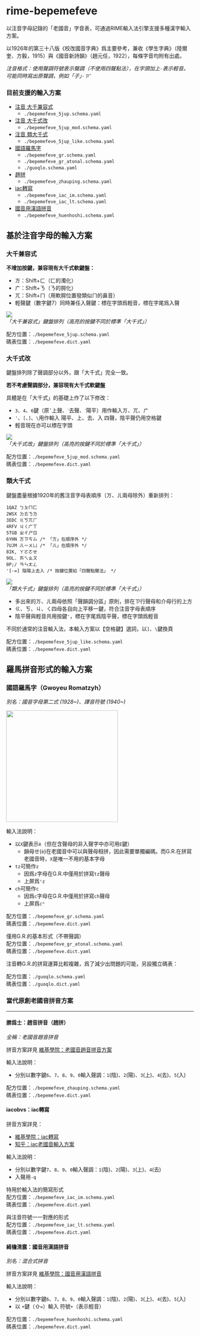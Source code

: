 
# rime-bepemefeve

以注音字母記錄的「老國音」字音表，可通過RIME輸入法引擎支援多種漢字輸入方案。

以1926年的第三十八版《校改國音字典》爲主要參考，兼收《學生字典》（陸爾奎、方毅，1915）與《國音新詩韻》（趙元任，1922），每條字音均附有出處。

*注音格式：使用聲調符號表示聲調（不使用四聲點法），在字頭加上`·`表示輕音。可能同時寫出原聲調，例如「子」`·ㄗˇ`*


### 目前支援的輸入方案
- [注音 大千兼容式](#5jup)
  -  `./bepemefeve_5jup.schema.yaml`
- [注音 大千式改](#5jup_mod)
  -  `./bepemefeve_5jup_mod.schema.yaml`
- [注音 類大千式](#5jup)
  -  `./bepemefeve_5jup_like.schema.yaml`
- [國語羅馬字](#romatzyh)
  - `./bepemefeve_gr.schema.yaml`
  - `./bepemefeve_gr_atonal.schema.yaml`
  - `./guoqlo.schema.yaml`
- [趙拼](#zhauping)
  - `./bepemefeve_zhauping.schema.yaml`
- [iac轉寫](#iac)
  - `./bepemefeve_iac_im.schema.yaml`
  - `./bepemefeve_iac_lt.schema.yaml`
- [國音用漢語拼音](#tsinglou)
  - `./bepemefeve_huenhoshi.schema.yaml`




## 基於注音字母的輸入方案

<a name="5jup"></a>
### 大千兼容式
**不增加按鍵，兼容現有大千式軟鍵盤：**
- ㄪ：Shift+ㄈ（ㄈ的濁化）
- ㄬ：Shift+ㄋ（ㄋ的腭化）
- ㄫ：Shift+ㄇ（用軟腭位置發類似ㄇ的鼻音）
- 輕聲鍵（數字鍵7）同時兼任入聲鍵：標在字頭爲輕音，標在字尾爲入聲

![](assets/keyboard-layout-bepemefeve-5jup.png)\
*「大千兼容式」鍵盤排列（高亮的按鍵不同於標準「大千式」）*

配方位置：`./bepemefeve_5jup.schema.yaml`\
碼表位置：`./bepemefeve.dict.yaml`

<a name="5jup_mod"></a>
### 大千式改
鍵盤排列除了聲調部分以外，跟「大千式」完全一致。

**若不考慮聲調部分，兼容現有大千式軟鍵盤**

具體是在「大千式」的基礎上作了以下修改：
- `3`、`4`、`6`鍵（原`ˇ`上聲、`ˋ`去聲、`ˊ`陽平）用作輸入ㄪ、ㄫ、ㄬ
- `'`、`[`、`]`、`\`用作輸入 陽平、上、去、入 四聲，陰平聲仍用空格鍵
- 輕音現在亦可以標在字頭

![](assets/keyboard-layout-bepemefeve-5jup-mod.png)\
*「大千式改」鍵盤排列（高亮的按鍵不同於標準「大千式」）*

配方位置：`./bepemefeve_5jup_mod.schema.yaml`\
碼表位置：`./bepemefeve.dict.yaml`

<a name="5jup_like"></a>
### 類大千式
鍵盤盡量根據1920年的舊注音字母表順序（ㄪ、ㄦ兩母除外）重新排列：

    1QAZ ㄅㄆㄇㄈ
    2WSX ㄉㄊㄋㄌ
    3EDC ㄍㄎㄫㄏ
    4RFV ㄐㄑㄬㄒ
    5TGB ㄓㄔㄕㄖ
    6YHN ㄪㄗㄘㄙ /* 「ㄪ」在順序外 */
    7UJM ㄦㄧㄨㄩ /* 「ㄦ」在順序外 */
    8IK, ㄚㄛㄜㄝ
    9OL. ㄞㄟㄠㄡ
    0P;/ ㄢㄣㄤㄥ
    '[-=] 陰陽上去入 /* 按鍵位置如「四聲點聲法」 */

![](assets/keyboard-layout-bepemefeve-5jup-like.png)\
*「類大千式」鍵盤排列（高亮的按鍵不同於標準「大千式」）*

- 多出來的ㄪ、ㄦ兩母依照「聲韻調分區」原則，排在ㄗ行聲母和介母行的上方
- ㄍ、ㄎ、ㄐ、ㄑ四母各自向上平移一鍵，符合注音字母表順序
- 陰平聲與輕音共用按鍵`'`，標在字尾爲陰平聲，標在字頭爲輕音

不同於通常的注音輸入法，本輸入方案以【空格鍵】選詞，以`]`、`\`鍵換頁



配方位置：`./bepemefeve_5jup_like.schema.yaml`\
碼表位置：`./bepemefeve.dict.yaml`


## 羅馬拼音形式的輸入方案

<a name="romatzyh"></a>
### 國語羅馬字（Gwoyeu Romatzyh）
*別名：國音字母第二式 (1928~)、譯音符號 (1940~)*

<img src='assets/Gwoin_Tzyhmuu.jpg' width=300>

輸入法說明：
- 以`X`鍵表示`è`（但在含聲母的非入聲字中亦可用`E`鍵）
  - 韻母ㄝ(`è`)在老國音中可以與聲母相拼，因此需要單獨編碼。而G.R.在拼寫老國音時，`X`是唯一不用的基本字母
- `tz`可簡作`z`
  - 因爲`z`字母在G.R.中僅用於拼寫`tz`聲母
  - 上屏爲`ᵗz`
- `ch`可簡作`c`
  - 因爲`c`字母在G.R.中僅用於拼寫`ch`聲母
  - 上屏爲`cʰ`

配方位置：`./bepemefeve_gr.schema.yaml`\
碼表位置：`./bepemefeve.dict.yaml`

僅用G.R.的基本形式（不帶聲調）\
配方位置：`./bepemefeve_gr_atonal.schema.yaml`\
碼表位置：`./bepemefeve.dict.yaml`

注音轉G.R.的拼寫運算比較複雜，爲了減少出問題的可能，另設獨立碼表：

配方位置：`./guoqlo.schema.yaml`\
碼表位置：`./guoqlo.dict.yaml`

### 當代原創老國音拼音方案
-----

<a name="zhauping"></a>
#### 勝爲士：趙音拼音（趙拼）
*全稱：老國音趙音拼音*

拼音方案詳見 [維基學院：老國音趙音拼音方案](https://zh.wikiversity.org/wiki/原創老國音拼音方案/老國音趙音拼音方案)

輸入法說明：
- 分別以數字鍵`6`、`7`、`8`、`9`、`0`輸入聲調：`1`(陰)、`2`(陽)、`3`(上)、`4`(去)、`5`(入)


配方位置：`./bepemefeve_zhauping.schema.yaml`\
碼表位置：`./bepemefeve.dict.yaml`

<a name="iac"></a>
#### iacobvs：iac轉寫
拼音方案詳見：
* [維基學院：iac轉寫](https://zh.wikiversity.org/wiki/原創老國音拼音方案/iac轉寫)
* [知乎：iac老國音輸入方案](https://zhuanlan.zhihu.com/p/21674298)

輸入法說明：
- 分別以數字鍵`7`、`8`、`9`、`0`輸入聲調：`1`(陰)、`2`(陽)、`3`(上)、`4`(去)
- 入聲用`-q`

特用於輸入法的簡寫形式\
配方位置：`./bepemefeve_iac_im.schema.yaml`\
碼表位置：`./bepemefeve.dict.yaml`

與注音符號一一對應的形式\
配方位置：`./bepemefeve_iac_lt.schema.yaml`\
碼表位置：`./bepemefeve.dict.yaml`

<a name="tsinglou"></a>
#### 綺檐淸露：國音用漢語拼音
*別名：混合式拼音*

拼音方案詳見 [維基學院：國音用漢語拼音](https://zh.wikiversity.org/wiki/原創老國音拼音方案/國音用漢語拼音)

輸入法說明：
- 分別以數字鍵`6`、`7`、`8`、`9`、`0`輸入聲調：`1`(陰)、`2`(陽)、`3`(上)、`4`(去)、`5`(入)
- 以 `+`鍵（⇧`=`）輸入 符號`+`（表示輕音）

配方位置：`./bepemefeve_huenhoshi.schema.yaml`\
碼表位置：`./bepemefeve.dict.yaml`


